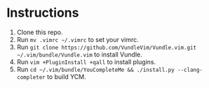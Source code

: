 # Instructions

1. Clone this repo.
1. Run `mv .vimrc ~/.vimrc` to set your vimrc.
1. Run `git clone https://github.com/VundleVim/Vundle.vim.git ~/.vim/bundle/Vundle.vim` to install Vundle.
1. Run `vim +PluginInstall +qall` to install plugins.
1. Run `cd ~/.vim/bundle/YouCompleteMe && ./install.py --clang-completer` to build YCM.
